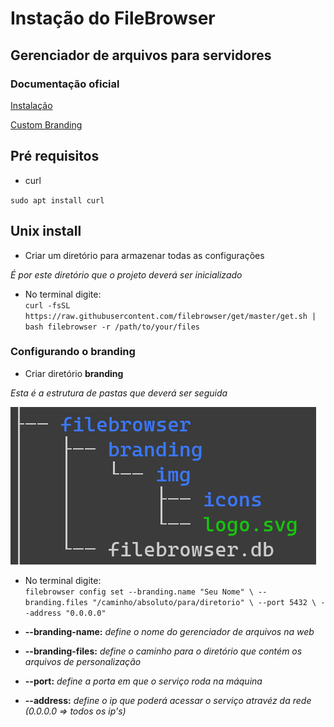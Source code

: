 # Instação do FileBrowser

## Gerenciador de arquivos para servidores

### Documentação oficial

[Instalação](https://filebrowser.org/installation)

[Custom Branding](https://filebrowser.org/configuration/custom-branding)

## Pré requisitos

- curl

`sudo apt install curl`

## Unix install

- Criar um diretório para armazenar todas as configurações

*É por este diretório que o projeto deverá ser inicializado*

- No terminal digite: <br />
`curl -fsSL https://raw.githubusercontent.com/filebrowser/get/master/get.sh | bash
filebrowser -r /path/to/your/files`

### Configurando o branding

- Criar diretório **branding**

*Esta é a estrutura de pastas que deverá ser seguida*

![](./assets/tree.png)

- No terminal digite: <br />
`filebrowser config set --branding.name "Seu Nome" \
    --branding.files "/caminho/absoluto/para/diretorio" \
    --port 5432 \
    --address "0.0.0.0"`

- **--branding-name:** *define o nome do gerenciador de arquivos na web*

- **--branding-files:** *define o caminho para o diretório que contém os arquivos de personalização*

- **--port:** *define a porta em que o serviço roda na máquina*

- **--address:** *define o ip que poderá acessar o serviço atravéz da rede (0.0.0.0 => todos os ip's)*
